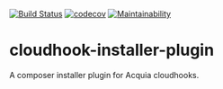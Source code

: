 [![Build Status](https://travis-ci.org/LukeLeber/cloudhook-installer-plugin.svg?branch=master)](https://travis-ci.org/LukeLeber/cloudhook-installer-plugin)
[![codecov](https://codecov.io/gh/LukeLeber/cloudhook-installer-plugin/branch/master/graph/badge.svg)](https://codecov.io/gh/LukeLeber/cloudhook-installer-plugin)
[![Maintainability](https://api.codeclimate.com/v1/badges/4702a0d52b539b149b57/maintainability)](https://codeclimate.com/github/LukeLeber/cloudhook-installer-plugin/maintainability)
# cloudhook-installer-plugin
A composer installer plugin for Acquia cloudhooks.
